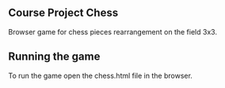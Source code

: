 ## Course Project Chess
Browser game for chess pieces rearrangement on the field 3x3.

## Running the game 
To run the game open the chess.html file in the browser. 